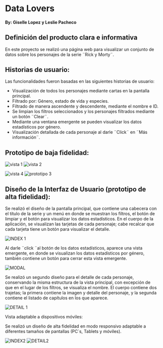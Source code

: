 # Data Lovers 
#### By: Giselle Lopez y Leslie Pacheco
## Definición del producto clara e informativa
 En este proyecto se realizó una página web para visualizar un conjunto de datos sobre los personajes de la serie ¨Rick y Morty¨. 
## Historias de usuario:
 Las funcionalidades fueron basadas en las siguientes historias de usuario:
* Visualización de todos los personajes mediante cartas en la pantalla principal.
* Filtrado por: Género, estado de vida y especies.
* Filtrado de manera ascendente y descendente, mediante el nombre e ID.
* Se limpian los filtros seleccionados y los personajes filtrados mediante un botón ¨Clear¨.
* Mediante una ventana emergente se pueden visualizar los datos estadísticos por género.
* Visualización detallada de cada personaje al darle ¨Click¨ en ¨Más información¨.
## Prototipo de baja fidelidad:

![vista 1](https://github.com/GiselleLop/DEV011-data-lovers/assets/127615391/41cdda25-ce67-4e64-910d-480dae235d3d)
![vista 2](https://github.com/GiselleLop/DEV011-data-lovers/assets/127615391/c5df9bab-16cb-4d69-8d5b-fb91be8700b3)

![vista 4](https://github.com/GiselleLop/DEV011-data-lovers/assets/127615391/450175ab-ecf6-4330-859d-df6fb66e4bb0)
![prototipo 3](https://github.com/GiselleLop/DEV011-data-lovers/assets/127615391/b9085d56-ce14-4f6a-9ad1-63f3d6853e95)


## Diseño de la Interfaz de Usuario (prototipo de alta fidelidad):
Se realizó el diseño de la pantalla principal, que contiene una cabecera con el título de la serie y un menú en donde se muestran los filtros, el botón de limpiar y el botón para visualizar los datos estadísticos. 
En el cuerpo de la aplicación, se visualizan las tarjetas de cada personaje; cabe recalcar que cada tarjeta tiene un botón para visualizar el detalle.

![INDEX 1](https://github.com/GiselleLop/DEV011-data-lovers/assets/127615391/af5118f6-c340-48a4-a2a1-539f360ade46)

Al darle ¨click ¨al botón de los datos estadísticos, aparece una vista emergente, en donde se visualizan los datos estadísticos por género, también contiene un botón para cerrar esta vista emergente.

![MODAL](https://github.com/GiselleLop/DEV011-data-lovers/assets/127615391/3f8dd29a-54b5-4db9-a72b-31489a9f41a6)

Se realizó un segundo diseño para el detalle de cada personaje, conservando la misma estructura de la vista principal, con excepción de que en el lugar de los filtros, se visualiza el nombre.
El cuerpo contiene dos trajetas; la primera contiene la imagen y detalle del personaje, y la segunda contiene el listado de capítulos en los que aparece.

![DETAIL 1](https://github.com/GiselleLop/DEV011-data-lovers/assets/127615391/303827d1-46de-4c7a-ac56-20d5a78a13e2)

Vista adaptable a dispositivos móviles:

Se realizó un diseño de alta fidelidad en modo responsivo adaptable a diferentes tamaños de pantallas (PC´s, Tablets y móviles).

![INDEX2](https://github.com/GiselleLop/DEV011-data-lovers/assets/127615391/d3a2baa1-b382-4bac-b72b-5c00224449b7)
![DETAIL2](https://github.com/GiselleLop/DEV011-data-lovers/assets/127615391/c1c9455a-8b25-494a-a80c-a355018beacb)

